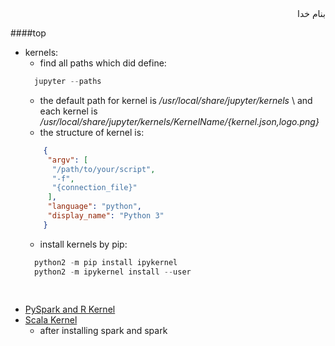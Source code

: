 <div dir=rtl>بنام خدا</div>

####top

- kernels:
  - find all paths which did define:
  ```go
    jupyter --paths
  ```
  - the default path for kernel is _/usr/local/share/jupyter/kernels_ \ 
      and each kernel is _/usr/local/share/jupyter/kernels/KernelName/{kernel.json,logo.png}_
  - the structure of kernel is:
  ```json
      {
       "argv": [
        "/path/to/your/script",
        "-f",
        "{connection_file}"
       ],
       "language": "python",
       "display_name": "Python 3"
      }
  ```
  - install kernels by pip:
  ```go
    python2 -m pip install ipykernel
    python2 -m ipykernel install --user
    
    
  ```
 - [PySpark and R Kernel](http://cleverowl.uk/2016/10/15/installing-jupyter-with-the-pyspark-and-r-kernels-for-spark-development/)
 - [Scala Kernel](https://github.com/apache/incubator-toree#install)
   * after installing spark and spark
